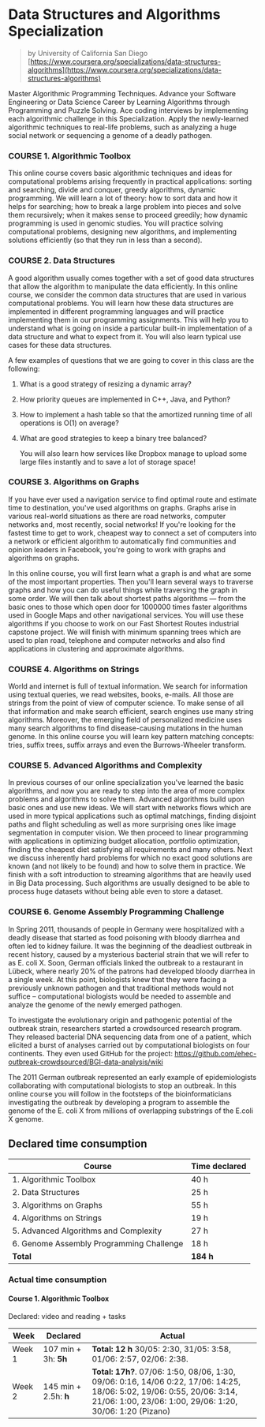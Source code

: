 # Data Structures and Algorithms Specialization

> by University of California San Diego
> [https://www.coursera.org/specializations/data-structures-algorithms](https://www.coursera.org/specializations/data-structures-algorithms)

Master Algorithmic Programming Techniques. Advance your Software Engineering or Data Science Career by Learning Algorithms through Programming and Puzzle Solving. Ace coding interviews by implementing each algorithmic challenge in this Specialization. Apply the newly-learned algorithmic techniques to real-life problems, such as analyzing a huge social network or sequencing a genome of a deadly pathogen.

### COURSE 1. Algorithmic Toolbox

  This online course covers basic algorithmic techniques and ideas for computational problems arising frequently in practical applications: sorting and searching, divide and conquer, greedy algorithms, dynamic programming. We will learn a lot of theory: how to sort data and how it helps for searching; how to break a large problem into pieces and solve them recursively; when it makes sense to proceed greedily; how dynamic programming is used in genomic studies. You will practice solving computational problems, designing new algorithms, and implementing solutions efficiently (so that they run in less than a second).

### COURSE 2. Data Structures

  A good algorithm usually comes together with a set of good data structures that allow the algorithm to manipulate the data efficiently. In this online course, we consider the common data structures that are used in various computational problems. You will learn how these data structures are implemented in different programming languages and will practice implementing them in our programming assignments. This will help you to understand what is going on inside a particular built-in implementation of a data structure and what to expect from it. You will also learn typical use cases for these data structures.

  A few examples of questions that we are going to cover in this class are the following:

1. What is a good strategy of resizing a dynamic array?

2. How priority queues are implemented in C++, Java, and Python?

3. How to implement a hash table so that the amortized running time of all operations is O(1) on average?

4. What are good strategies to keep a binary tree balanced? 
   
   You will also learn how services like Dropbox manage to upload some large files instantly and to save a lot of storage space!

### COURSE 3. Algorithms on Graphs

  If you have ever used a navigation service to find optimal route and estimate time to destination, you've used algorithms on graphs. Graphs arise in various real-world situations as there are road networks, computer networks and, most recently, social networks! If you're looking for the fastest time to get to work, cheapest way to connect a set of computers into a network or efficient algorithm to automatically find communities and opinion leaders in Facebook, you're going to work with graphs and algorithms on graphs.

  In this online course, you will first learn what a graph is and what are some of the most important properties. Then you'll learn several ways to traverse graphs and how you can do useful things while traversing the graph in some order. We will then talk about shortest paths algorithms — from the basic ones to those which open door for 1000000 times faster algorithms used in Google Maps and other navigational services. You will use these algorithms if you choose to work on our Fast Shortest Routes industrial capstone project. We will finish with minimum spanning trees which are used to plan road, telephone and computer networks and also find applications in clustering and approximate algorithms.

### COURSE 4. Algorithms on Strings

  World and internet is full of textual information. We search for information using textual queries, we read websites, books, e-mails. All those are strings from the point of view of computer science. To make sense of all that information and make search efficient, search engines use many string algorithms. Moreover, the emerging field of personalized medicine uses many search algorithms to find disease-causing mutations in the human genome. In this online course you will learn key pattern matching concepts: tries, suffix trees, suffix arrays and even the Burrows-Wheeler transform.

### COURSE 5. Advanced Algorithms and Complexity

  In previous courses of our online specialization you've learned the basic algorithms, and now you are ready to step into the area of more complex problems and algorithms to solve them. Advanced algorithms build upon basic ones and use new ideas. We will start with networks flows which are used in more typical applications such as optimal matchings, finding disjoint paths and flight scheduling as well as more surprising ones like image segmentation in computer vision. We then proceed to linear programming with applications in optimizing budget allocation, portfolio optimization, finding the cheapest diet satisfying all requirements and many others. Next we discuss inherently hard problems for which no exact good solutions are known (and not likely to be found) and how to solve them in practice. We finish with a soft introduction to streaming algorithms that are heavily used in Big Data processing. Such algorithms are usually designed to be able to process huge datasets without being able even to store a dataset.

### COURSE 6. Genome Assembly Programming Challenge

  In Spring 2011, thousands of people in Germany were hospitalized with a deadly disease that started as food poisoning with bloody diarrhea and often led to kidney failure. It was the beginning of the deadliest outbreak in recent history, caused by a mysterious bacterial strain that we will refer to as E. coli X. Soon, German officials linked the outbreak to a restaurant in Lübeck, where nearly 20% of the patrons had developed bloody diarrhea in a single week. At this point, biologists knew that they were facing a previously unknown pathogen and that traditional methods would not suffice – computational biologists would be needed to assemble and analyze the genome of the newly emerged pathogen.

  To investigate the evolutionary origin and pathogenic potential of the outbreak strain, researchers started a crowdsourced research program. They released bacterial DNA sequencing data from one of a patient, which elicited a burst of analyses carried out by computational biologists on four continents. They even used GitHub for the project: https://github.com/ehec-outbreak-crowdsourced/BGI-data-analysis/wiki

  The 2011 German outbreak represented an early example of epidemiologists collaborating with computational biologists to stop an outbreak. In this online course you will follow in the footsteps of the bioinformaticians investigating the outbreak by developing a program to assemble the genome of the E. coli X from millions of overlapping substrings of the E.coli X genome.

## Declared time consumption

| Course                                   | Time declared |
| ---------------------------------------- | ------------- |
| 1. Algorithmic Toolbox                   | 40 h          |
| 2. Data Structures                       | 25 h          |
| 3. Algorithms on Graphs                  | 55 h          |
| 4. Algorithms on Strings                 | 19 h          |
| 5. Advanced Algorithms and Complexity    | 27 h          |
| 6. Genome Assembly Programming Challenge | 18 h          |
| **Total**                                | **184 h**     |

### Actual time consumption

#### Course 1. Algorithmic Toolbox

Declared: video and reading + tasks

| Week   | Declared              | Actual                                                                                                                                                                               |
| ------ | --------------------- | ------------------------------------------------------------------------------------------------------------------------------------------------------------------------------------ |
| Week 1 | 107 min + 3h: **5h**  | **Total: 12 h** 30/05: 2:30, 31/05: 3:58, 01/06: 2:57, 02/06: 2:38.                                                                                                                  |
| Week 2 | 145 min + 2.5h: **h** | **Total: 17h?**. 07/06: 1:50, 08/06, 1:30, 09/06: 0:16, 14/06 0:22, 17/06: 14:25, 18/06: 5:02, 19/06: 0:55, 20/06: 3:14, 21/06: 1:00, 23/06: 1:00, 29/06: 1:20, 30/06: 1:20 (Pizano) |
